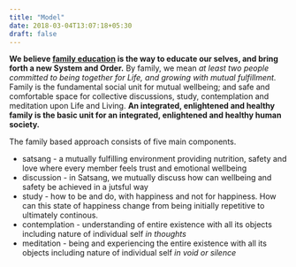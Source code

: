 ```yaml
---
title: "Model"
date: 2018-03-04T13:07:18+05:30
draft: false 
---
```


**We believe [family education](/model) is the way to educate our selves, and bring forth a new System and Order.**
By family, we mean *at least two people committed to being together for Life, and growing with mutual fulfillment.* Family is the fundamental social unit for mutual wellbeing; and safe and comfortable space for collective discussions, study, contemplation and meditation upon Life and Living. **An integrated, enlightened and healthy family is the basic unit for an integrated, enlightened and healthy human society.**

The family based approach consists of five main components.

- satsang - a mutually fulfilling environment providing nutrition, safety and love where every member feels trust and emotional wellbeing
- discussion - in Satsang, we mutually discuss how can wellbeing and safety be achieved in a jutsful way
- study - how to be and do, with happiness and not for happiness. How can this state of happiness change from being initially repetitive to ultimately continous. 
- contemplation - understanding of entire existence with all its objects including nature of individual self *in thoughts*
- meditation - being and experiencing the entire existence with all its objects including nature of individual self *in void or silence*

